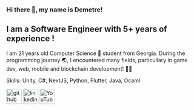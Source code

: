 ### Hi there 👋, my name is Demetre!
## I am a **Software Engineer with 5+ years of experience** !

I am 21 years old  Computer Science 🥼 student from Georgia. During the programming journey 🌏, I encountered many fields, particullary in game dev, web, mobile and blockchain development! 👨‍💻

Skills: Unity, C#, NextJS, Python, Flutter, Java, Ocaml


[<img src='https://cdn.jsdelivr.net/npm/simple-icons@3.0.1/icons/github.svg' alt='github' height='40'>](https://github.com/DemetreShonia)  [<img src='https://upload.wikimedia.org/wikipedia/commons/c/ca/LinkedIn_logo_initials.png' alt='linkedin' height='40'>](https://www.linkedin.com/in/https://www.linkedin.com/in/demetre-shonia-958663228//)  [<img src='https://cdn.jsdelivr.net/npm/simple-icons@3.0.1/icons/youtube.svg' alt='YouTube' height='40'>](https://www.youtube.com/channel/https://www.youtube.com/c/shonia)  


